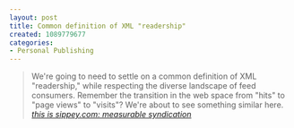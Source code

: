 ```yaml
--- 
layout: post
title: Common definition of XML "readership"
created: 1089779677
categories: 
- Personal Publishing
---
```

<blockquote>
We're going to need to settle on a common definition of XML "readership," while respecting the diverse landscape of feed consumers.  Remember the transition in the web space from "hits" to "page views" to "visits"?  We're about to see something similar here.
<cite><a href="http://sippey.com/b/2004/06/measurable-syndication.html">this is sippey.com: measurable syndication</a></cite>
</blockquote>
